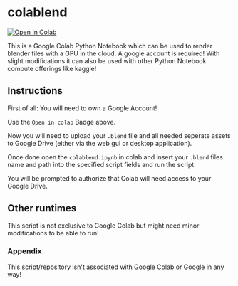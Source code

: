 # colablend

[![Open In Colab](https://colab.research.google.com/assets/colab-badge.svg)](https://colab.research.google.com/github/obdegirmenci/colablend/blob/master/colablend.ipynb)


This is a Google Colab Python Notebook which can be used to render blender files with a GPU in the cloud. A google account is required!
With slight modifications it can also be used with other Python Notebook compute offerings like kaggle!


## Instructions

First of all: You will need to own a Google Account!

Use the `Open in colab` Badge above.

Now you will need to upload your `.blend` file and all needed seperate assets to Google Drive (either via the web gui or desktop application).

Once done open the `colablend.ipynb` in colab and insert your `.blend` files name and path into the specified script fields and run the script.

You will be prompted to authorize that Colab will need access to your Google Drive.

## Other runtimes

This script is not exclusive to Google Colab but might need minor modifications to be able to run!

### Appendix

This script/repository isn't associated with Google Colab or Google in any way!
